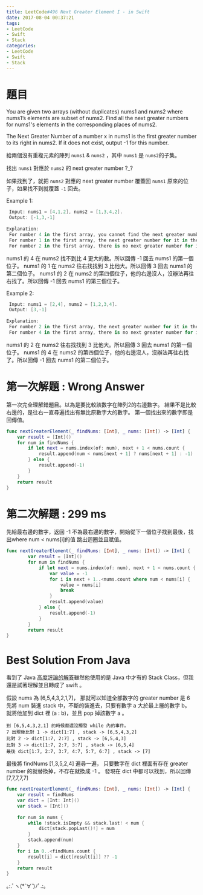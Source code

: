 ```yaml
---
title: LeetCode#496 Next Greater Element I - in Swift
date: 2017-08-04 00:37:21
tags:
- LeetCode
- Swift
- Stack
categories: 
- LeetCode
- Swift
- Stack
---
```


# 題目

You are given two arrays (without duplicates) nums1 and nums2 where nums1’s elements are subset of nums2. Find all the next greater numbers for nums1's elements in the corresponding places of nums2.
 
The Next Greater Number of a number x in nums1 is the first greater number to its right in nums2. If it does not exist, output -1 for this number.


給兩個沒有重複元素的陣列 `nums1` & `nums2` ，其中 `nums1` 是 `nums2`的子集。
 
找出 `nums1` 對應於 `nums2` 的 next greater number ?_?
 
如果找到了，就把 `nums2` 對應的 next greater number 覆蓋回 `nums1` 原來的位子，如果找不到就覆蓋 `-1` 回去。


Example 1:
``` swift
 Input: nums1 = [4,1,2], nums2 = [1,3,4,2].
 Output: [-1,3,-1]
 
Explanation:
 For number 4 in the first array, you cannot find the next greater number for it in the second array, so output -1.
 For number 1 in the first array, the next greater number for it in the second array is 3.
 For number 2 in the first array, there is no next greater number for it in the second array, so output -1.
```
nums1 的 4 在 nums2 找不到比 4 更大的數。所以回傳 -1 回去 nums1 的第一個位子。
nums1 的 1 在 nums2 往右找找到 3 比他大。所以回傳 3 回去 nums1 的第二個位子。
nums1 的 2 在 nums2 的第四個位子，他的右邊沒人，沒辦法再往右找了。所以回傳 -1 回去 nums1 的第三個位子。




Example 2:
``` swift
 Input: nums1 = [2,4], nums2 = [1,2,3,4].
 Output: [3,-1]
 
Explanation:
 For number 2 in the first array, the next greater number for it in the second array is 3.
 For number 4 in the first array, there is no next greater number for it in the second array, so output -1.
```
 
nums1 的 2 在 nums2 往右找找到 3 比他大。所以回傳 3 回去 nums1 的第一個位子。
nums1 的 4 在 nums2 的第四個位子，他的右邊沒人，沒辦法再往右找了。所以回傳 -1 回去 nums1 的第二個位子。


# 第一次解題 : Wrong Answer 
 
第一次完全理解錯題目。以為是要比較該數字在陣列2的右邊數字。
結果不是比較右邊的，是往右一直尋遍找出有無比原數字大的數字。
第一個找出來的數字即是回傳值。
 
``` swift
func nextGreaterElement(_ findNums: [Int], _ nums: [Int]) -> [Int] {
    var result = [Int]()
    for num in findNums {
        if let next = nums.index(of: num), next + 1 < nums.count {
            result.append(num < nums[next + 1] ? nums[next + 1] : -1)
        } else {
            result.append(-1)
        }
    }
    return result
}
```

# 第二次解題 : 299 ms
 
先給最右邊的數字，返回 -1
不為最右邊的數字，開始從下一個位子找到最後，找出where num < nums[i]的值
跳出迴圈並且賦值。

``` swift
func nextGreaterElement(_ findNums: [Int], _ nums: [Int]) -> [Int] {
        var result = [Int]()
        for num in findNums {
            if let next = nums.index(of: num), next + 1 < nums.count {
                var value = -1
                for i in next + 1..<nums.count where num < nums[i] {
                    value = nums[i]
                    break
                }
                result.append(value)
            } else {
                result.append(-1)
            }
        }
        return result
}
```

# Best Solution From Java
看到了 Java [高度評論的解答](
 https://discuss.leetcode.com/topic/77916/java-10-lines-linear-time-complexity-o-n-with-explanation)雖然他使用的是 Java 中才有的 Stack Class，但我還是試著理解並且轉成了 swift 。


假設 nums 為 [6,5,4,3,2,1,7]， 那就可以知道全部數字的 greater number 是 6
先將 num 裝進 stack 中，不斷的裝進去，只要有數字 a 大於最上層的數字 b。
就將他加到 dict 裡 (a : b)，並且 pop 掉該數字 a 。
 
```
到 [6,5,4,3,2,1] 的時候都還沒觸發 while 內的事件。
7 出現後比對 1 -> dict[1:7] , stack -> [6,5,4,3,2]
比對 2 -> dict[1:7, 2:7] , stack -> [6,5,4,3]
比對 3 -> dict[1:7, 2:7, 3:7] , stack -> [6,5,4]
最後 dict[1:7, 2:7, 3:7, 4:7, 5:7, 6:7] , stack -> [7]
```

最後將 findNums [1,3,5,2,4] 遍尋一遍， 只要數字在 dict 裡面有存在 greater number 的就替換掉，不存在就換成 -1 。
發現在 dict 中都可以找到，所以回傳 [7,7,7,7,7]


``` swift
func nextGreaterElement(_ findNums: [Int], _ nums: [Int]) -> [Int] {
    var result = findNums
    var dict = [Int: Int]()
    var stack = [Int]()
    
    for num in nums {
        while !stack.isEmpty && stack.last! < num {
            dict[stack.popLast()!] = num
        }
        stack.append(num)
    }
    for i in 0..<findNums.count {
        result[i] = dict[result[i]] ?? -1
    }
    return result
}
```

｡:.ﾟヽ(*´∀`)ﾉﾟ.:｡ 








